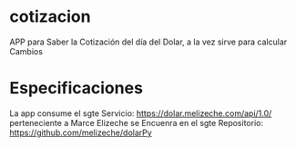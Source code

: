# cotizacion
APP para Saber la Cotización del día del Dolar, a la vez sirve para calcular Cambios

# Especificaciones
La app consume el sgte Servicio: https://dolar.melizeche.com/api/1.0/ perteneciente a Marce Elizeche
se Encuenra en el sgte Repositorio: https://github.com/melizeche/dolarPy


